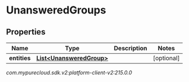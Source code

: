 # UnansweredGroups


## Properties

| Name | Type | Description | Notes |
| ------------ | ------------- | ------------- | ------------- |
| **entities** | [**List&lt;UnansweredGroup&gt;**](UnansweredGroup) |  |  [optional] |




_com.mypurecloud.sdk.v2:platform-client-v2:215.0.0_
